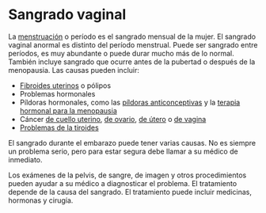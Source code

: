 Sangrado vaginal
================


La [menstruación](https://medlineplus.gov/spanish/menstruation.html) o período es el sangrado mensual de la mujer. El sangrado vaginal anormal es distinto del período menstrual. Puede ser sangrado entre períodos, es muy abundante o puede durar mucho más de lo normal. También incluye sangrado que ocurre antes de la pubertad o después de la menopausia. Las causas pueden incluir:


* [Fibroides uterinos](https://medlineplus.gov/spanish/uterinefibroids.html) o pólipos
* Problemas hormonales
* Píldoras hormonales, como las [píldoras anticonceptivas](https://medlineplus.gov/spanish/birthcontrol.html) y la [terapia hormonal para la menopausia](https://medlineplus.gov/spanish/hormonereplacementtherapy.html)
* Cáncer [de cuello uterino](https://medlineplus.gov/spanish/cervicalcancer.html), [de ovario](https://medlineplus.gov/spanish/ovariancancer.html), [de útero](https://medlineplus.gov/spanish/uterinecancer.html) o [de vagina](https://medlineplus.gov/spanish/vaginalcancer.html)
* [Problemas de la tiroides](https://medlineplus.gov/spanish/thyroiddiseases.html)


El sangrado durante el embarazo puede tener varias causas. No es siempre un problema serio, pero para estar segura debe llamar a su médico de inmediato.


Los exámenes de la pelvis, de sangre, de imagen y otros procedimientos pueden ayudar a su médico a diagnosticar el problema. El tratamiento depende de la causa del sangrado. El tratamiento puede incluir medicinas, hormonas y cirugía.


